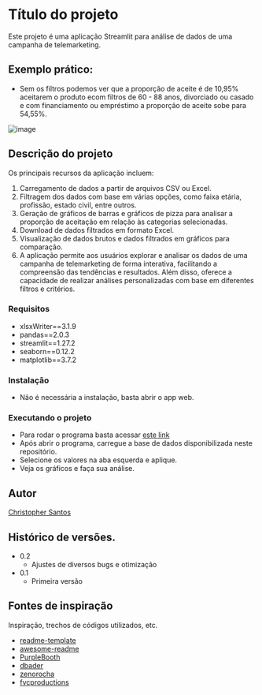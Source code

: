 # Título do projeto

Este projeto é uma aplicação Streamlit para análise de dados de uma campanha de telemarketing. 

## Exemplo prático: 

* Sem os filtros podemos ver que a proporção de aceite é de 10,95% aceitarem o produto ecom filtros de 60 - 88 anos, divorciado ou casado e com financiamento ou empréstimo a proporção de aceite sobe para 54,55%.

![image](https://github.com/ochristopherfilipe/Telemarketing_analisys/assets/112826117/8551ff0c-efae-4618-ad78-8b876dfaaeea)


## Descrição do projeto

Os principais recursos da aplicação incluem:

1. Carregamento de dados a partir de arquivos CSV ou Excel.
2. Filtragem dos dados com base em várias opções, como faixa etária, profissão, estado civil, entre outros.
3. Geração de gráficos de barras e gráficos de pizza para analisar a proporção de aceitação em relação às categorias selecionadas.
4. Download de dados filtrados em formato Excel.
5. Visualização de dados brutos e dados filtrados em gráficos para comparação.
6. A aplicação permite aos usuários explorar e analisar os dados de uma campanha de telemarketing de forma interativa, facilitando a compreensão das tendências e resultados. Além disso, oferece a capacidade de realizar análises personalizadas com base em diferentes filtros e critérios.

### Requisitos

* xlsxWriter==3.1.9
* pandas==2.0.3
* streamlit==1.27.2
* seaborn==0.12.2
* matplotlib==3.7.2

### Instalação

* Não é necessária a instalação, basta abrir o app web.

### Executando o projeto

* Para rodar o programa basta acessar [este link](https://telemarketing.streamlit.app/)
* Após abrir o programa, carregue a base de dados disponibilizada neste repositório.
* Selecione os valores na aba esquerda e aplique.
* Veja os gráficos e faça sua análise.

  
## Autor

[Christopher Santos](https://www.linkedin.com/in/christopherfilipe/)

## Histórico de versões.

* 0.2
	* Ajustes de diversos bugs e otimização
* 0.1
	* Primeira versão


## Fontes de inspiração

Inspiração, trechos de códigos utilizados, etc.
* [readme-template](https://gist.github.com/DomPizzie/7a5ff55ffa9081f2de27c315f5018afc)
* [awesome-readme](https://github.com/matiassingers/awesome-readme)
* [PurpleBooth](https://gist.github.com/PurpleBooth/109311bb0361f32d87a2)
* [dbader](https://github.com/dbader/readme-template)
* [zenorocha](https://gist.github.com/zenorocha/4526327)
* [fvcproductions](https://gist.github.com/fvcproductions/1bfc2d4aecb01a834b46)
